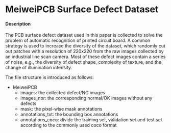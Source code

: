 # MeiweiPCB Surface Defect Dataset

#### Description
The PCB surface defect dataset used in this paper is collected to solve the problem of automatic recognition of printed circuit board. 
A common strategy is used to increase the diversity of the dataset, which randomly cut out patches with a resolution of 220x220 from the raw images collected by an industrial line scan camera. 
Most of these defect images contain a series of noise, e.g., the diversity of defect shape, complexity of texture, and the change of illumination intensity.

The file structure is introduced as follows:

- MeiweiPCB
    - images: the collected defect/NG images
    - images_nor: the corresponding normal/OK images without any defects
    - mask: the pixel-wise mask annotations
    - annotations_txt: the bounding box annotations
    - annotations_coco: divide the training set, validation set and test set according to the commonly used coco format
